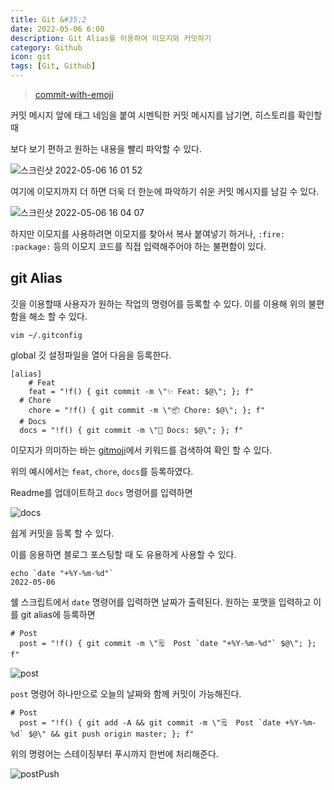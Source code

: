```yaml
---
title: Git &#35;2
date: 2022-05-06 6:00
description: Git Alias를 이용하여 이모지와 커밋하기
category: Github
icon: git
tags: [Git, Github]
---
```


> [commit-with-emoji](https://github.com/zerochae/commit-with-emoji)

커밋 메시지 앞에 태그 네임을 붙여 시멘틱한 커밋 메시지를 남기면, 히스토리를 확인할 때

보다 보기 편하고 원하는 내용을 빨리 파악할 수 있다.

![스크린샷 2022-05-06 16 01 52](https://user-images.githubusercontent.com/84373490/167083057-049adeff-9510-457c-ab8b-c24d7fcced00.png "태그를 사용한 예시")

여기에 이모지까지 더 하면 더욱 더 한눈에 파악하기 쉬운 커밋 메시지를 남길 수 있다.

![스크린샷 2022-05-06 16 04 07](https://user-images.githubusercontent.com/84373490/167083340-58adc18f-9ab4-4780-941f-31ccd182d9a8.png "이모지와 태그를 사용한 예시")

하지만 이모지를 사용하려면 이모지를 찾아서 복사 붙여넣기 하거나, `:fire:` `:package:` 등의 이모지 코드를 직접 입력해주어야 하는 불편함이 있다.

## git Alias

깃을 이용할때 사용자가 원하는 작업의 명령어를 등록할 수 있다. 이를 이용해 위의 불편함을 해소 할 수 있다.

```
vim ~/.gitconfig
```

global 깃 설정파일을 열어 다음을 등록한다.

```
[alias]
	# Feat
	feat = "!f() { git commit -m \"✨ Feat: $@\"; }; f"
  # Chore
	chore = "!f() { git commit -m \"📦 Chore: $@\"; }; f"
  # Docs
  docs = "!f() { git commit -m \"📝 Docs: $@\"; }; f"
```

이모지가 의미하는 바는 [gitmoji](https://gitmoji.dev/)에서 키워드를 검색하여 확인 할 수 있다.

위의 예시에서는 `feat`, `chore`, `docs`를 등록하였다.

Readme를 업데이트하고 `docs` 명령어를 입력하면

![docs](https://user-images.githubusercontent.com/84373490/166137529-cab51e33-96f5-4b5e-8cde-2d7a7777cb3f.png)

쉽게 커밋을 등록 할 수 있다.

이를 응용하면 블로그 포스팅할 때 도 유용하게 사용할 수 있다.

```
echo `date "+%Y-%m-%d"`
2022-05-06
```

쉘 스크립트에서 `date` 명령어를 입력하면 날짜가 출력된다. 원하는 포맷을 입력하고 이를 git alias에 등록하면

```
# Post
  post = "!f() { git commit -m \"🗒  Post `date "+%Y-%m-%d"` $@\"; }; f"
```

![post](https://user-images.githubusercontent.com/84373490/167085062-0d962ab3-d59e-4035-b777-ba736526d9cd.png)

`post` 명령어 하나만으로 오늘의 날짜와 함께 커밋이 가능해진다.

```
# Post
  post = "!f() { git add -A && git commit -m \"🗒  Post `date +%Y-%m-%d` $@\" && git push origin master; }; f"
```

위의 명령어는 스테이징부터 푸시까지 한번에 처리해준다.

![postPush](https://user-images.githubusercontent.com/84373490/167091972-bd8a434a-c9da-4383-80fb-4da57e47061c.png)